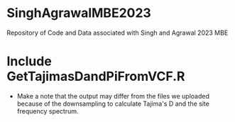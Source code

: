 # SinghAgrawalMBE2023
Repository of Code and Data associated with Singh and Agrawal 2023 MBE


# Include GetTajimasDandPiFromVCF.R 
- Make a note that the output may differ from the files we uploaded because of the downsampling to calculate Tajima's D and the site frequency spectrum.
